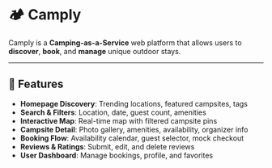 # 🏕️ Camply

Camply is a **Camping-as-a-Service** web platform that allows users to **discover**, **book**, and **manage** unique outdoor stays. 

---

## 🚀 Features

- **Homepage Discovery**: Trending locations, featured campsites, tags
- **Search & Filters**: Location, date, guest count, amenities
- **Interactive Map**: Real-time map with filtered campsite pins
- **Campsite Detail**: Photo gallery, amenities, availability, organizer info
- **Booking Flow**: Availability calendar, guest selector, mock checkout
- **Reviews & Ratings**: Submit, edit, and delete reviews
- **User Dashboard**: Manage bookings, profile, and favorites
